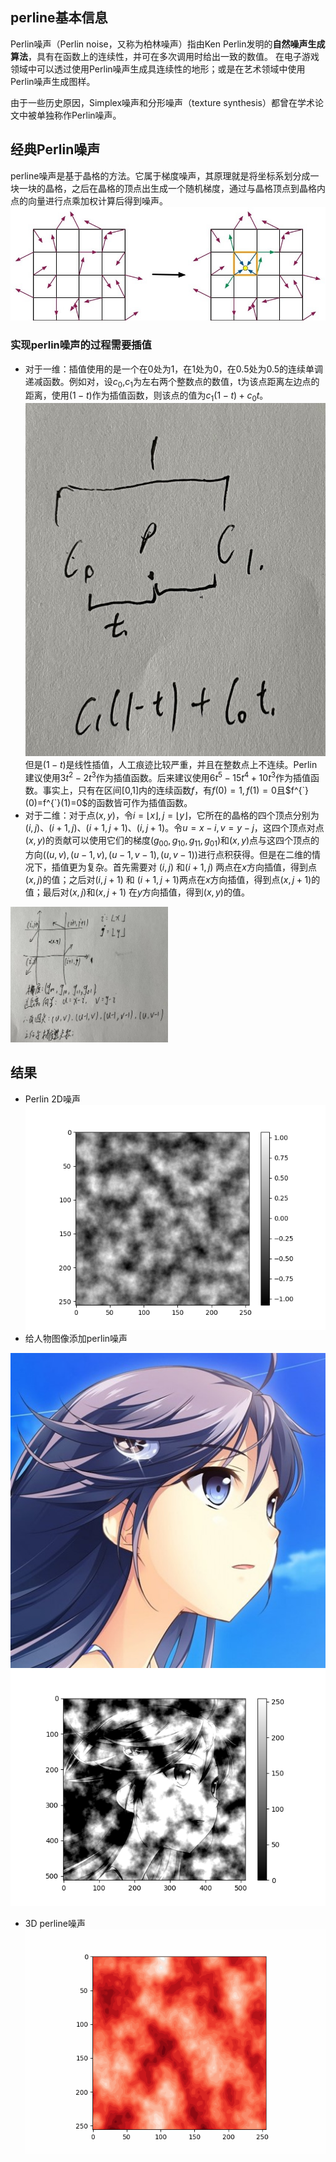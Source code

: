 
## perline基本信息
Perlin噪声（Perlin noise，又称为柏林噪声）指由Ken Perlin发明的**自然噪声生成算法**，具有在函数上的连续性，并可在多次调用时给出一致的数值。 在电子游戏领域中可以透过使用Perlin噪声生成具连续性的地形；或是在艺术领域中使用Perlin噪声生成图样。

由于一些历史原因，Simplex噪声和分形噪声（texture synthesis）都曾在学术论文中被单独称作Perlin噪声。

## 经典Perlin噪声
perline噪声是基于晶格的方法。它属于梯度噪声，其原理就是将坐标系划分成一块一块的晶格，之后在晶格的顶点出生成一个随机梯度，通过与晶格顶点到晶格内点的向量进行点乘加权计算后得到噪声。
![](1.jpg)

### 实现perlin噪声的过程需要插值
* 对于一维：插值使用的是一个在0处为1，在1处为0，在0.5处为0.5的连续单调递减函数。例如对，设$c_{0}$,$c_{1}$为左右两个整数点的数值，t为该点距离左边点的距离，使用$(1-t)$作为插值函数，则该点的值为$c_{1}(1-t)+c_{0}t$。
![](2.jpg)
但是$(1-t)$是线性插值，人工痕迹比较严重，并且在整数点上不连续。Perlin建议使用$3t^{2}-2t^{3}$作为插值函数。后来建议使用$6t^{5}-15t^{4}+10t^{3}$作为插值函数。事实上，只有在区间[0,1]内的连续函数$f$，有$f(0)=1,f(1)=0$且$f^{`}(0)=f^{`}(1)=0$的函数皆可作为插值函数。
* 对于二维：对于点$(x,y)$，令$i=\lfloor x \rfloor,j=\lfloor y \rfloor$，它所在的晶格的四个顶点分别为$(i,j)、(i+1,j)、(i+1,j+1)、(i,j+1)$。令$u=x-i,v=y-j$，这四个顶点对点$(x,y)$的贡献可以使用它们的梯度$(g_{00},g_{10},g_{11},g_{01})$和$(x,y)$点与这四个顶点的方向$((u,v),(u-1,v),(u-1,v-1),(u,v-1))$进行点积获得。但是在二维的情况下，插值更为复杂。首先需要对 $(i,j)$ 和$(i+1,j)$ 两点在$x$方向插值，得到点$(x,j)$的值；之后对$(i,j+1)$ 和 $(i+1,j+1)$两点在$x$方向插值，得到点$(x,j+1)$的值；最后对$(x,j)$和$(x,j+1)$ 在$y$方向插值，得到$(x, y)$的值。
<p>
<img src="3.jpg" height=50% width="50%">
</p>

## 结果
* Perlin 2D噪声 ![](generate_fractal_noise_2d.png)
* 给人物图像添加perlin噪声
<!-- <table><tr>
<td><img src="people.jpg" border=0 width=400px height=400px></td>
<td><img src="img_perin.png" border=0 width=400px height=400px></td>
</tr></table> -->
![](people.jpg)
![](img_perin.png)
* 3D perline噪声
![](Fractal_perlin_3D.gif)

